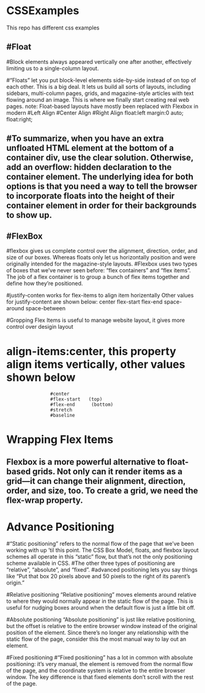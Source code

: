 # CSSExamples
This repo has different css examples 

#Float
----------------
#Block elements always appeared vertically one after another, effectively limiting us to a single-column layout.

#“Floats” let you put block-level elements side-by-side instead of on top of each other. This is a big deal. It lets us build all sorts of layouts, including sidebars, multi-column pages, grids, and magazine-style articles with text flowing around an image. This is where we finally start creating real web pages.
note: Float-based layouts have mostly been replaced with Flexbox in modern 
#Left Align     #Center Align       #Right Align
float:left       margin:0 auto;       float:right;

#To summarize, when you have an extra unfloated HTML element at the bottom of a container div, use the clear solution. Otherwise, add an overflow: hidden declaration to the container element. The underlying idea for both options is that you need a way to tell the browser to incorporate floats into the height of their container element in order for their backgrounds to show up.
-------------------------------------------------------------------------------------------------

#FlexBox
--------------------------------
#flexbox gives us complete control over the alignment, direction, order, and size of our boxes.  Whereas floats only let us horizontally position and were originally intended for the magazine-style layouts.
#Flexbox uses two types of boxes that we’ve never seen before: “flex containers” and “flex items”. The job of a flex container is to group a bunch of flex items together and define how they’re positioned.

#justify-conten works for flex-items to align item horizentally 
            Other values for justify-content are shown below:
            center
            flex-start
            flex-end
            space-around
            space-between

#Gropping Flex Items is useful to manage website layout, it gives more control over desigin layout

# align-items:center, this property align items vertically, other values shown below 
                    #center
                    #flex-start   (top)
                    #flex-end      (bottom)
                    #stretch
                    #baseline
# Wrapping Flex Items
Flexbox is a more powerful alternative to float-based grids. Not only can it render items as a grid—it can change their alignment, direction, order, and size, too. To create a grid, we need the flex-wrap property.
------------------------------------------------------------------------------------

# Advance Positioning
#“Static positioning” refers to the normal flow of the page that we’ve been working with up ’til this point. The CSS Box Model, floats, and flexbox layout schemes all operate in this “static” flow, but that’s not the only positioning scheme available in CSS.
        #The other three types of positioning are “relative”, “absolute”, and “fixed”. 
#advanced positioning lets you say things like “Put that box 20 pixels above and 50 pixels to the right of its parent’s origin.”

#Relative positioning
        “Relative positioning” moves elements around relative to where they would normally appear in the static flow of the page. This is useful for nudging boxes around when the default flow is just a little bit off.

#Absolute positioning
        “Absolute positioning” is just like relative positioning, but the offset is relative to the entire browser window instead of the original position of the element. Since there’s no longer any relationship with the static flow of the page, consider this the most manual way to lay out an element.
        
#Fixed positioning
        #“Fixed positioning” has a lot in common with absolute positioning: it’s very manual, the element is removed from the normal flow of the page, and the coordinate system is relative to the entire browser window. The key difference is that fixed elements don’t scroll with the rest of the page.



            
